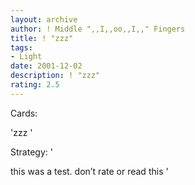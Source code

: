 ```yaml
---
layout: archive
author: ! Middle ",,I,,oo,,I,," Fingers
title: ! "zzz"
tags:
- Light
date: 2001-12-02
description: ! "zzz"
rating: 2.5
---
```

Cards: 

'zzz '

Strategy: '

this was a test. don’t rate or read this  '